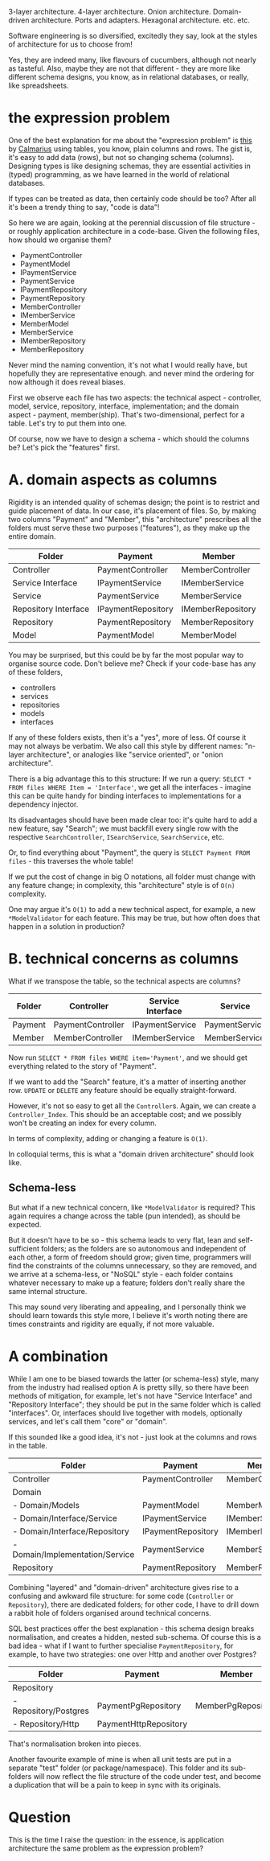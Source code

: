 3-layer architecture. 4-layer architecture. Onion architecture. Domain-driven architecture. Ports and adapters. Hexagonal architecture. etc. etc.

Software engineering is so diversified, excitedly they say, look at the styles of architecture for us to choose from!

Yes, they are indeed many, like flavours of cucumbers, although not nearly as tasteful. Also, maybe they are not that different - they are more like different schema designs, you know, as in relational databases, or really, like spreadsheets.

# the expression problem

One of the best explanation for me about the "expression problem" is [this](https://stackoverflow.com/a/22180495/4687081) by [Calmarius](https://stackoverflow.com/users/58805/calmarius) using tables, you know, plain columns and rows. The gist is, it's easy to add data (rows), but not so changing schema (columns). Designing types is like designing schemas, they are essential activities in (typed) programming, as we have learned in the world of relational databases.

If types can be treated as data, then certainly code should be too? After all it's been a trendy thing to say, "code is data"!

So here we are again, looking at the perennial discussion of file structure - or roughly application architecture in a code-base. Given the following files, how should we organise them?

* PaymentController
* PaymentModel
* IPaymentService
* PaymentService
* IPaymentRepository
* PaymentRepository
* MemberController
* IMemberService
* MemberModel
* MemberService
* IMemberRepository
* MemberRepository

Never mind the naming convention, it's not what I would really have, but hopefully they are representative enough. and never mind the ordering for now although it does reveal biases.

First we observe each file has two aspects: the technical aspect - controller, model, service, repository, interface, implementation; and the domain aspect - payment, member(ship). That's two-dimensional, perfect for a table. Let's try to put them into one.

Of course, now we have to design a schema - which should the columns be? Let's pick the "features" first.

# A. domain aspects as columns

Rigidity is an intended quality of schemas design; the point is to restrict and guide placement of data. In our case, it's placement of files. So, by making two columns "Payment" and "Member", this "architecture" prescribes all the folders must serve these two purposes ("features"), as they make up the entire domain. 

| Folder               	| Payment            	| Member            	|
|----------------------	|--------------------	|-------------------	|
| Controller           	| PaymentController  	| MemberController  	|
| Service Interface    	| IPaymentService    	| IMemberService    	|
| Service              	| PaymentService     	| MemberService     	|
| Repository Interface 	| IPaymentRepository 	| IMemberRepository 	|
| Repository           	| PaymentRepository  	| MemberRepository  	|
| Model                	| PaymentModel       	| MemberModel       	|


You may be surprised, but this could be by far the most popular way to organise source code. Don't believe me? Check if your code-base has any of these folders,

* controllers
* services
* repositories
* models
* interfaces

If any of these folders exists, then it's a "yes", more of less. Of course it may not always be verbatim. We also call this style by different names: "n-layer architecture", or analogies like "service oriented", or "onion architecture".

There is a big advantage this to this structure:  If we run a query: `SELECT * FROM files WHERE Item = 'Interface'`, we get all the interfaces - imagine this can be quite handy for binding interfaces to implementations for a dependency injector.

Its disadvantages should have been made clear too: it's quite hard to add a new feature, say "Search"; we must backfill every single row with the respective `SearchController`, `ISearchService`, `SearchService`, etc. 

Or, to find everything about "Payment", the query is `SELECT Payment FROM files` - this traverses the whole table!

If we put the cost of change in big O notations, all folder must change with any feature change; in complexity, this "architecture" style is of `O(n)` complexity.

One may argue it's `O(1)` to add a new technical aspect, for example, a new `*ModelValidator` for each feature. This may be true, but how often does that happen in a solution in production?

# B. technical concerns as columns

What if we transpose the table, so the technical aspects are columns?

| Folder  	| Controller        	| Service Interface 	| Service        	| IRepository        	| Repository        	| Model        	|
|---------	|-------------------	|-------------------	|----------------	|--------------------	|-------------------	|--------------	|
| Payment 	| PaymentController 	| IPaymentService   	| PaymentService 	| IPaymentRepository 	| PaymentRepository 	| PaymentModel 	|
| Member  	| MemberController  	| IMemberService    	| MemberService  	| IMemberRepository  	| MemberRepository  	| MemberModel  	|

Now run `SELECT * FROM files WHERE item='Payment'`, and we should get everything related to the story of "Payment".

If we want to add the "Search" feature, it's a matter of inserting another row. `UPDATE` or `DELETE` any feature should be equally straight-forward.

However, it's not so easy to get all the `Controller`s. Again, we can create a `Controller_Index`. This should be an acceptable cost; and we possibly won't be creating an index for every column.

In terms of complexity, adding or changing a feature is `O(1)`.

In colloquial terms, this is what a "domain driven architecture" should look like.

## Schema-less

But what if a new technical concern, like `*ModelValidator` is required? This again requires a change across the table (pun intended), as should be expected.

But it doesn't have to be so - this schema leads to very flat, lean and self-sufficient folders; as the folders are so autonomous and independent of each other, a form of freedom should grow; given time, programmers will find the constraints of the columns unnecessary, so they are removed, and we arrive at a schema-less, or "NoSQL" style - each folder contains whatever necessary to make up a feature; folders don't really share the same internal structure. 

This may sound very liberating and appealing, and I personally think we should learn towards this style more, I believe it's worth noting there are times constraints and rigidity are equally, if not more valuable.

# A combination 

While I am one to be biased towards the latter (or schema-less) style, many from the industry had realised option A is pretty silly, so there have been methods of mitigation, for example, let's not have "Service Interface" and "Repository Interface"; they should be put in the same folder which is called "interfaces". Or, interfaces should live together with models, optionally services, and let's call them "core" or "domain".

If this sounded like a good idea, it's not - just look at the columns and rows in the table.

| Folder                          	| Payment            	| Member            	|
|---------------------------------	|--------------------	|-------------------	|
| Controller                      	| PaymentController  	| MemberController  	|
| Domain                          	|                    	|                   	|
| - Domain/Models                 	| PaymentModel       	| MemberModel       	|
| - Domain/Interface/Service      	| IPaymentService    	| IMemberService    	|
| - Domain/Interface/Repository   	| IPaymentRepository 	| IMemberRepository 	|
| - Domain/Implementation/Service 	| PaymentService     	| MemberService     	|
| Repository                      	| PaymentRepository  	| MemberRepository  	|

Combining "layered" and "domain-driven" architecture gives rise to a confusing and awkward file structure: for some code (`Controller` or `Repository`), there are dedicated folders; for other code, I have to drill down a rabbit hole of folders organised around technical concerns.

SQL best practices offer the best explanation - this schema design breaks normalisation, and creates a hidden, nested sub-schema. Of course this is a bad idea - what if I want to further specialise `PaymentRepository`, for example, to have two strategies: one over Http and another over Postgres?

| Folder                                 	| Payment               	| Member              	|
|----------------------------------------	|-----------------------	|---------------------	|
| Repository                             	|                       	|                     	|
| - Repository/Postgres                  	| PaymentPgRepository   	| MemberPgRepository  	|
| - Repository/Http                      	| PaymentHttpRepository 	|                     	|

That's normalisation broken into pieces.

Another favourite example of mine is when all unit tests are put in a separate "test" folder (or package/namespace). This folder and its sub-folders will now reflect the file structure of the code under test, and become a duplication that will be a pain to keep in sync with its originals. 

# Question

This is the time I raise the question: in the essence, is application architecture the same problem as the expression problem?